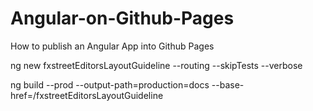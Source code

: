 # Angular-on-Github-Pages
How to publish an Angular App into Github Pages

ng new fxstreetEditorsLayoutGuideline --routing --skipTests --verbose

ng build --prod --output-path=production=docs --base-href=/fxstreetEditorsLayoutGuideline
